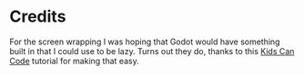 # Credits


For the screen wrapping I was hoping that Godot would have something built in that I could
use to be lazy. Turns out they do, thanks to this [Kids Can Code](https://kidscancode.org/godot_recipes/4.x/2d/screen_wrap/)
tutorial for making that easy.
